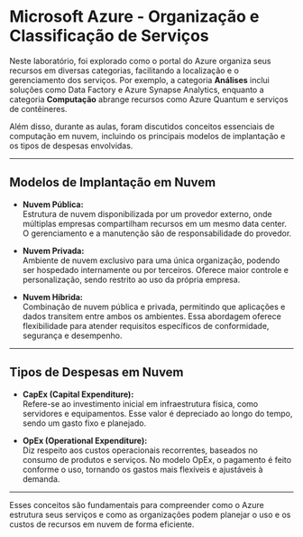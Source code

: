 # Microsoft Azure - Organização e Classificação de Serviços

Neste laboratório, foi explorado como o portal do Azure organiza seus recursos em diversas categorias, facilitando a localização e o gerenciamento dos serviços. Por exemplo, a categoria **Análises** inclui soluções como Data Factory e Azure Synapse Analytics, enquanto a categoria **Computação** abrange recursos como Azure Quantum e serviços de contêineres.

Além disso, durante as aulas, foram discutidos conceitos essenciais de computação em nuvem, incluindo os principais modelos de implantação e os tipos de despesas envolvidas.

---

## Modelos de Implantação em Nuvem

- **Nuvem Pública:**  
  Estrutura de nuvem disponibilizada por um provedor externo, onde múltiplas empresas compartilham recursos em um mesmo data center. O gerenciamento e a manutenção são de responsabilidade do provedor.

- **Nuvem Privada:**  
  Ambiente de nuvem exclusivo para uma única organização, podendo ser hospedado internamente ou por terceiros. Oferece maior controle e personalização, sendo restrito ao uso da própria empresa.

- **Nuvem Híbrida:**  
  Combinação de nuvem pública e privada, permitindo que aplicações e dados transitem entre ambos os ambientes. Essa abordagem oferece flexibilidade para atender requisitos específicos de conformidade, segurança e desempenho.

---

## Tipos de Despesas em Nuvem

- **CapEx (Capital Expenditure):**  
  Refere-se ao investimento inicial em infraestrutura física, como servidores e equipamentos. Esse valor é depreciado ao longo do tempo, sendo um gasto fixo e planejado.

- **OpEx (Operational Expenditure):**  
  Diz respeito aos custos operacionais recorrentes, baseados no consumo de produtos e serviços. No modelo OpEx, o pagamento é feito conforme o uso, tornando os gastos mais flexíveis e ajustáveis à demanda.

---

Esses conceitos são fundamentais para compreender como o Azure estrutura seus serviços e como as organizações podem planejar o uso e os custos de recursos em nuvem de forma eficiente.
